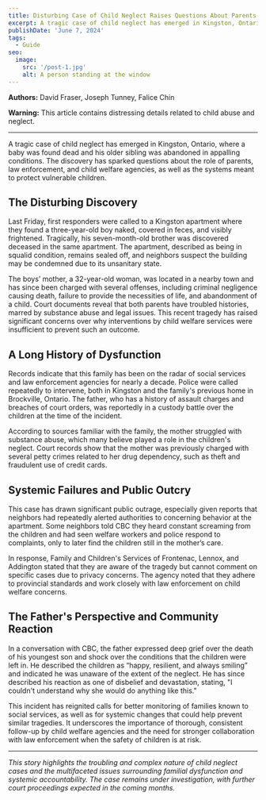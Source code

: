 ```yaml
---
title: Disturbing Case of Child Neglect Raises Questions About Parents, Police, and Welfare Agencies
excerpt: A tragic case of child neglect has emerged in Kingston, Ontario, where a baby was found dead and his older sibling was abandoned in appalling conditions. The discovery has sparked questions about the role of parents, law enforcement, and child welfare agencies, as well as the systems meant to protect vulnerable children.
publishDate: 'June 7, 2024'
tags:
  - Guide
seo:
  image:
    src: '/post-1.jpg'
    alt: A person standing at the window
---
```


**Authors:** David Fraser, Joseph Tunney, Falice Chin

**Warning:** This article contains distressing details related to child abuse and neglect.

---

A tragic case of child neglect has emerged in Kingston, Ontario, where a baby was found dead and his older sibling was abandoned in appalling conditions. The discovery has sparked questions about the role of parents, law enforcement, and child welfare agencies, as well as the systems meant to protect vulnerable children.

## The Disturbing Discovery

Last Friday, first responders were called to a Kingston apartment where they found a three-year-old boy naked, covered in feces, and visibly frightened. Tragically, his seven-month-old brother was discovered deceased in the same apartment. The apartment, described as being in squalid condition, remains sealed off, and neighbors suspect the building may be condemned due to its unsanitary state.

The boys’ mother, a 32-year-old woman, was located in a nearby town and has since been charged with several offenses, including criminal negligence causing death, failure to provide the necessities of life, and abandonment of a child. Court documents reveal that both parents have troubled histories, marred by substance abuse and legal issues. This recent tragedy has raised significant concerns over why interventions by child welfare services were insufficient to prevent such an outcome.

## A Long History of Dysfunction

Records indicate that this family has been on the radar of social services and law enforcement agencies for nearly a decade. Police were called repeatedly to intervene, both in Kingston and the family's previous home in Brockville, Ontario. The father, who has a history of assault charges and breaches of court orders, was reportedly in a custody battle over the children at the time of the incident.

According to sources familiar with the family, the mother struggled with substance abuse, which many believe played a role in the children's neglect. Court records show that the mother was previously charged with several petty crimes related to her drug dependency, such as theft and fraudulent use of credit cards. 

## Systemic Failures and Public Outcry

This case has drawn significant public outrage, especially given reports that neighbors had repeatedly alerted authorities to concerning behavior at the apartment. Some neighbors told CBC they heard constant screaming from the children and had seen welfare workers and police respond to complaints, only to later find the children still in the mother’s care.

In response, Family and Children's Services of Frontenac, Lennox, and Addington stated that they are aware of the tragedy but cannot comment on specific cases due to privacy concerns. The agency noted that they adhere to provincial standards and work closely with law enforcement on child welfare concerns. 

## The Father's Perspective and Community Reaction

In a conversation with CBC, the father expressed deep grief over the death of his youngest son and shock over the conditions that the children were left in. He described the children as “happy, resilient, and always smiling” and indicated he was unaware of the extent of the neglect. He has since described his reaction as one of disbelief and devastation, stating, "I couldn't understand why she would do anything like this."

This incident has reignited calls for better monitoring of families known to social services, as well as for systemic changes that could help prevent similar tragedies. It underscores the importance of thorough, consistent follow-up by child welfare agencies and the need for stronger collaboration with law enforcement when the safety of children is at risk.

---

*This story highlights the troubling and complex nature of child neglect cases and the multifaceted issues surrounding familial dysfunction and systemic accountability. The case remains under investigation, with further court proceedings expected in the coming months.*
